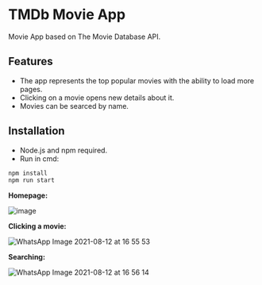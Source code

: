 # TMDb Movie App
Movie App based on The Movie Database API.

## Features
- The app represents the top popular movies with the ability to load more pages.
- Clicking on a movie opens new details about it.
- Movies can be searced by name.

## Installation
- Node.js and npm required.
- Run in cmd:
```bash
npm install
npm run start
```



**Homepage:**

![image](https://user-images.githubusercontent.com/65910246/129472881-114b2e7e-b61e-4a5f-a32f-b77d61d9aa63.png)

**Clicking a movie:**

![WhatsApp Image 2021-08-12 at 16 55 53](https://user-images.githubusercontent.com/65910246/129472932-fa05d498-47ac-4796-9bbb-0bca39ed45cb.jpeg)

**Searching:**

![WhatsApp Image 2021-08-12 at 16 56 14](https://user-images.githubusercontent.com/65910246/129472986-fec4c3fc-b163-41cc-9f9e-e15ec565b759.jpeg)



